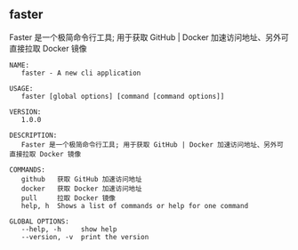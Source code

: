 ## faster

Faster 是一个极简命令行工具; 用于获取 GitHub | Docker 加速访问地址、另外可直接拉取 Docker 镜像

```
NAME:
   faster - A new cli application

USAGE:
   faster [global options] [command [command options]]

VERSION:
   1.0.0

DESCRIPTION:
   Faster 是一个极简命令行工具; 用于获取 GitHub | Docker 加速访问地址、另外可直接拉取 Docker 镜像

COMMANDS:
   github   获取 GitHub 加速访问地址
   docker   获取 Docker 加速访问地址
   pull     拉取 Docker 镜像
   help, h  Shows a list of commands or help for one command

GLOBAL OPTIONS:
   --help, -h     show help
   --version, -v  print the version
```
